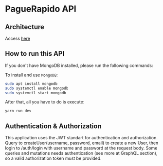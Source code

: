 # PagueRapido API

## Architecture
Access [here](https://docs.google.com/drawings/d/1BvKkllylvRzKgT_U5Oi3gg-je70_MXtmOB54OJu3KO8/edit?usp=sharing)

## How to run this API

If you don't have MongoDB installed, please run the following commands:

To install and use `MongoDB`:


```bash
sudo apt install mongodb
sudo systemctl enable mongodb
sudo systemctl start mongodb
```


After that, all you have to do is execute:


```bash
yarn run dev
```
## Authentication & Authorization

This application uses the JWT standart for authentication and authorization.
Query to createUser(username, password, email) to create a new User, then login to /auth/login
with username and password at the request body.
Some queries and mutations needs authentication (see more at GraphQL section), so a valid authorization token
must be provided.